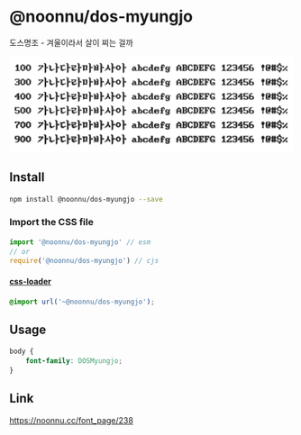 # @noonnu/dos-myungjo

도스명조 - 겨울이라서 살이 찌는 걸까

![example](./example.png)

## Install

```bash
npm install @noonnu/dos-myungjo --save
```

### Import the CSS file

```js
import '@noonnu/dos-myungjo' // esm
// or
require('@noonnu/dos-myungjo') // cjs
```

#### [css-loader](https://github.com/webpack-contrib/css-loader)

```css
@import url('~@noonnu/dos-myungjo');
```

## Usage

```css
body {
    font-family: DOSMyungjo;
}
```

## Link

https://noonnu.cc/font_page/238
